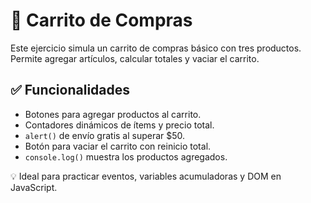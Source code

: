 # 🛒 Carrito de Compras

Este ejercicio simula un carrito de compras básico con tres productos. Permite agregar artículos, calcular totales y vaciar el carrito.

## ✅ Funcionalidades

- Botones para agregar productos al carrito.
- Contadores dinámicos de ítems y precio total.
- `alert()` de envío gratis al superar $50.
- Botón para vaciar el carrito con reinicio total.
- `console.log()` muestra los productos agregados.

💡 Ideal para practicar eventos, variables acumuladoras y DOM en JavaScript.

